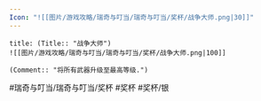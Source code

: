 ```yaml
---
Icon: "![[图片/游戏攻略/瑞奇与叮当/瑞奇与叮当/奖杯/战争大师.png|30]]"
---
```

```ad-common-silver-trophy
title: (Title:: "战争大师")
![[图片/游戏攻略/瑞奇与叮当/瑞奇与叮当/奖杯/战争大师.png|100]]

(Comment:: "将所有武器升级至最高等级.")
```

#瑞奇与叮当/瑞奇与叮当/奖杯 #奖杯 #奖杯/银
